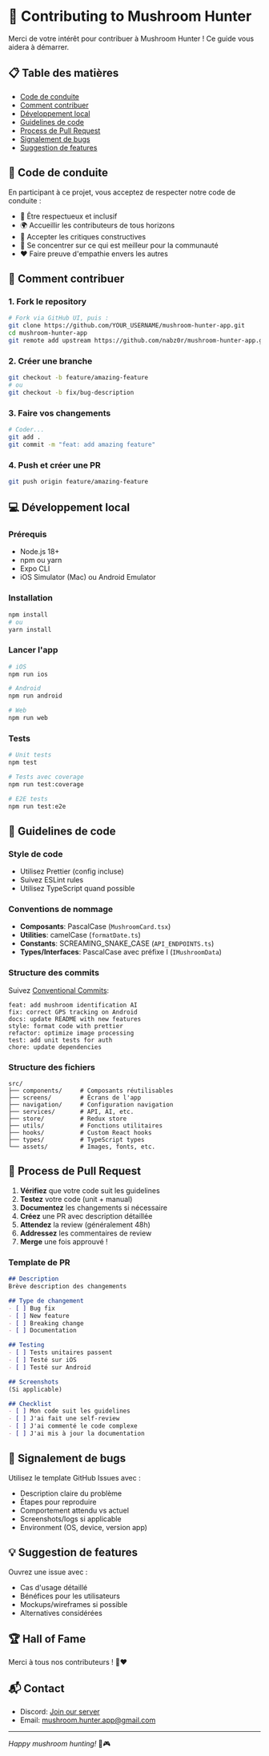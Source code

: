 # 🤝 Contributing to Mushroom Hunter

Merci de votre intérêt pour contribuer à Mushroom Hunter ! Ce guide vous aidera à démarrer.

## 📋 Table des matières

- [Code de conduite](#code-de-conduite)
- [Comment contribuer](#comment-contribuer)
- [Développement local](#développement-local)
- [Guidelines de code](#guidelines-de-code)
- [Process de Pull Request](#process-de-pull-request)
- [Signalement de bugs](#signalement-de-bugs)
- [Suggestion de features](#suggestion-de-features)

## 📜 Code de conduite

En participant à ce projet, vous acceptez de respecter notre code de conduite :

- 🤝 Être respectueux et inclusif
- 🌍 Accueillir les contributeurs de tous horizons
- 💬 Accepter les critiques constructives
- 🎯 Se concentrer sur ce qui est meilleur pour la communauté
- ❤️ Faire preuve d'empathie envers les autres

## 🚀 Comment contribuer

### 1. Fork le repository
```bash
# Fork via GitHub UI, puis :
git clone https://github.com/YOUR_USERNAME/mushroom-hunter-app.git
cd mushroom-hunter-app
git remote add upstream https://github.com/nabz0r/mushroom-hunter-app.git
```

### 2. Créer une branche
```bash
git checkout -b feature/amazing-feature
# ou
git checkout -b fix/bug-description
```

### 3. Faire vos changements
```bash
# Coder...
git add .
git commit -m "feat: add amazing feature"
```

### 4. Push et créer une PR
```bash
git push origin feature/amazing-feature
```

## 💻 Développement local

### Prérequis
- Node.js 18+
- npm ou yarn
- Expo CLI
- iOS Simulator (Mac) ou Android Emulator

### Installation
```bash
npm install
# ou
yarn install
```

### Lancer l'app
```bash
# iOS
npm run ios

# Android
npm run android

# Web
npm run web
```

### Tests
```bash
# Unit tests
npm test

# Tests avec coverage
npm run test:coverage

# E2E tests
npm run test:e2e
```

## 📝 Guidelines de code

### Style de code
- Utilisez Prettier (config incluse)
- Suivez ESLint rules
- Utilisez TypeScript quand possible

### Conventions de nommage
- **Composants**: PascalCase (`MushroomCard.tsx`)
- **Utilities**: camelCase (`formatDate.ts`)
- **Constants**: SCREAMING_SNAKE_CASE (`API_ENDPOINTS.ts`)
- **Types/Interfaces**: PascalCase avec préfixe I (`IMushroomData`)

### Structure des commits
Suivez [Conventional Commits](https://www.conventionalcommits.org/):

```
feat: add mushroom identification AI
fix: correct GPS tracking on Android
docs: update README with new features
style: format code with prettier
refactor: optimize image processing
test: add unit tests for auth
chore: update dependencies
```

### Structure des fichiers
```
src/
├── components/     # Composants réutilisables
├── screens/        # Écrans de l'app
├── navigation/     # Configuration navigation
├── services/       # API, AI, etc.
├── store/          # Redux store
├── utils/          # Fonctions utilitaires
├── hooks/          # Custom React hooks
├── types/          # TypeScript types
└── assets/         # Images, fonts, etc.
```

## 🔄 Process de Pull Request

1. **Vérifiez** que votre code suit les guidelines
2. **Testez** votre code (unit + manual)
3. **Documentez** les changements si nécessaire
4. **Créez** une PR avec description détaillée
5. **Attendez** la review (généralement 48h)
6. **Addressez** les commentaires de review
7. **Merge** une fois approuvé !

### Template de PR
```markdown
## Description
Brève description des changements

## Type de changement
- [ ] Bug fix
- [ ] New feature
- [ ] Breaking change
- [ ] Documentation

## Testing
- [ ] Tests unitaires passent
- [ ] Testé sur iOS
- [ ] Testé sur Android

## Screenshots
(Si applicable)

## Checklist
- [ ] Mon code suit les guidelines
- [ ] J'ai fait une self-review
- [ ] J'ai commenté le code complexe
- [ ] J'ai mis à jour la documentation
```

## 🐛 Signalement de bugs

Utilisez le template GitHub Issues avec :
- Description claire du problème
- Étapes pour reproduire
- Comportement attendu vs actuel
- Screenshots/logs si applicable
- Environment (OS, device, version app)

## 💡 Suggestion de features

Ouvrez une issue avec :
- Cas d'usage détaillé
- Bénéfices pour les utilisateurs
- Mockups/wireframes si possible
- Alternatives considérées

## 🏆 Hall of Fame

Merci à tous nos contributeurs ! 🍄❤️

## 📬 Contact

- Discord: [Join our server](https://discord.gg/mushroomhunter)
- Email: mushroom.hunter.app@gmail.com

---

*Happy mushroom hunting!* 🍄🎮